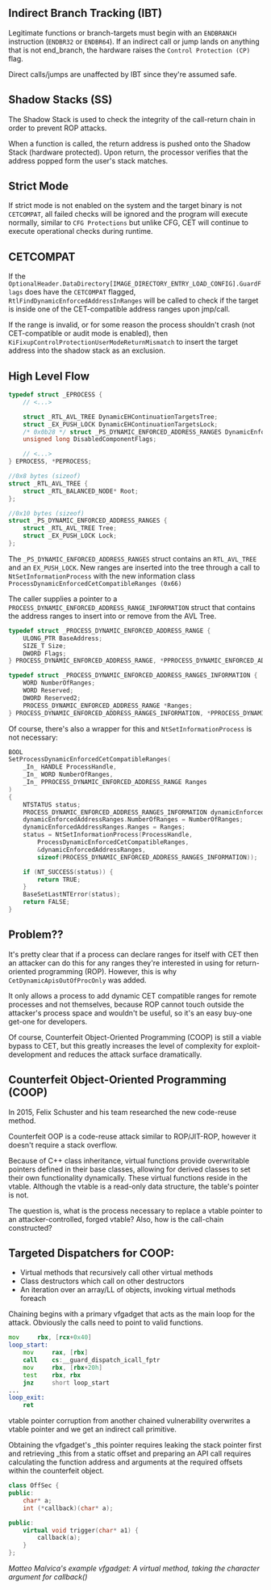 ## Indirect Branch Tracking (IBT)
Legitimate functions or branch-targets must begin with an `ENDBRANCH` instruction (`ENDBR32` or `ENDBR64`). If an indirect call or jump lands on anything that is not end_branch, the hardware raises the `Control Protection (CP)` flag.

Direct calls/jumps are unaffected by IBT since they're assumed safe.
## Shadow Stacks (SS)
The Shadow Stack is used to check the integrity of the call-return chain in order to prevent ROP attacks.

When a function is called, the return address is pushed onto the Shadow Stack (hardware protected). Upon return, the processor verifies that the address popped form the user's stack matches.

## Strict Mode
If strict mode is not enabled on the system and the target binary is not `CETCOMPAT`, all failed checks will be ignored and the program will execute normally, similar to `CFG Protections` but unlike CFG, CET will continue to execute operational checks during runtime.

## CETCOMPAT
If the `OptionalHeader.DataDirectory[IMAGE_DIRECTORY_ENTRY_LOAD_CONFIG].GuardFlags` does have the `CETCOMPAT` flagged, `RtlFindDynamicEnforcedAddressInRanges` will be called to check if the target is inside one of the CET-compatible address ranges upon jmp/call.

If the range is invalid, or for some reason the process shouldn't crash (not CET-compatible or audit mode is enabled), then `KiFixupControlProtectionUserModeReturnMismatch` to insert the target address into the shadow stack as an exclusion.

## High Level Flow

```cpp
typedef struct _EPROCESS {
    // <...>

    struct _RTL_AVL_TREE DynamicEHContinuationTargetsTree;  
    struct _EX_PUSH_LOCK DynamicEHContinuationTargetsLock;  
    /* 0x0b28 */ struct _PS_DYNAMIC_ENFORCED_ADDRESS_RANGES DynamicEnforcedCetCompatibleRanges;  
    unsigned long DisabledComponentFlags;

    // <...>
} EPROCESS, *PEPROCESS;

//0x8 bytes (sizeof)
struct _RTL_AVL_TREE {
    struct _RTL_BALANCED_NODE* Root;                                        //0x0
}; 

//0x10 bytes (sizeof)
struct _PS_DYNAMIC_ENFORCED_ADDRESS_RANGES {
    struct _RTL_AVL_TREE Tree;                                              //0x0
    struct _EX_PUSH_LOCK Lock;                                              //0x8
}; 


```

The `_PS_DYNAMIC_ENFORCED_ADDRESS_RANGES` struct contains an `RTL_AVL_TREE` and an `EX_PUSH_LOCK`. New ranges are inserted into the tree through a call to `NtSetInformationProcess` with the new information class `ProcessDynamicEnforcedCetCompatibleRanges (0x66)`

The caller supplies a pointer to a `PROCESS_DYNAMIC_ENFORCED_ADDRESS_RANGE_INFORMATION` struct that contains the address ranges to insert into or remove from the AVL Tree.

```cpp
typedef struct _PROCESS_DYNAMIC_ENFORCED_ADDRESS_RANGE {  
    ULONG_PTR BaseAddress;  
    SIZE_T Size;  
    DWORD Flags;  
} PROCESS_DYNAMIC_ENFORCED_ADDRESS_RANGE, *PPROCESS_DYNAMIC_ENFORCED_ADDRESS_RANGE;

typedef struct _PROCESS_DYNAMIC_ENFORCED_ADDRESS_RANGES_INFORMATION {  
    WORD NumberOfRanges; 
    WORD Reserved;  
    DWORD Reserved2;  
    PROCESS_DYNAMIC_ENFORCED_ADDRESS_RANGE *Ranges;  
} PROCESS_DYNAMIC_ENFORCED_ADDRESS_RANGES_INFORMATION, *PPROCESS_DYNAMIC_ENFORCED_ADDRESS_RANGES_INFORMATION;
```

Of course, there's also a wrapper for this and `NtSetInformationProcess` is not necessary:
```cpp
BOOL  
SetProcessDynamicEnforcedCetCompatibleRanges(  
    _In_ HANDLE ProcessHandle,  
    _In_ WORD NumberOfRanges,  
    _In_ PPROCESS_DYNAMIC_ENFORCED_ADDRESS_RANGE Ranges  
)  
{  
    NTSTATUS status;  
    PROCESS_DYNAMIC_ENFORCED_ADDRESS_RANGES_INFORMATION dynamicEnforcedAddressRanges;  
    dynamicEnforcedAddressRanges.NumberOfRanges = NumberOfRanges;  
    dynamicEnforcedAddressRanges.Ranges = Ranges;  
    status = NtSetInformationProcess(ProcessHandle,  
        ProcessDynamicEnforcedCetCompatibleRanges,  
        &dynamicEnforcedAddressRanges,  
        sizeof(PROCESS_DYNAMIC_ENFORCED_ADDRESS_RANGES_INFORMATION));  

    if (NT_SUCCESS(status)) {  
        return TRUE;  
    }  
    BaseSetLastNTError(status);  
    return FALSE;  
}
```
## Problem??
It's pretty clear that if a process can declare ranges for itself with CET then an attacker can do this for any ranges they're interested in using for return-oriented programming (ROP). However, this is why `CetDynamicApisOutOfProcOnly` was added.

It only allows a process to add dynamic CET compatible ranges for remote processes and not themselves, because ROP cannot touch outside the attacker's process space and wouldn't be useful, so it's an easy buy-one get-one for developers.

Of course, Counterfeit Object-Oriented Programming (COOP) is still a viable bypass to CET, but this greatly increases the level of complexity for exploit-development and reduces the  attack surface dramatically.

## Counterfeit Object-Oriented Programming (COOP)
In 2015, Felix Schuster and his team researched the new code-reuse method.

Counterfeit OOP is a code-reuse attack similar to ROP/JIT-ROP, however it doesn't require a stack overflow. 

Because of C++ class inheritance, virtual functions provide overwritable pointers defined in their base classes, allowing for derived classes to set their own functionality dynamically. These virtual functions reside in the vtable. Although the vtable is a read-only data structure, the table's pointer is not.

The question is, what is the process necessary to replace a vtable pointer to an attacker-controlled, forged vtable? Also, how is the call-chain constructed?

## Targeted Dispatchers for COOP:

- Virtual methods that recursively call other virtual methods
- Class destructors which call on other destructors
- An iteration over an array/LL of objects, invoking virtual methods foreach

Chaining begins with a primary vfgadget that acts as the main loop for the attack.  Obviously the calls need to point to valid functions.

```asm
mov     rbx, [rcx+0x40]
loop_start:
    mov     rax, [rbx]
    call    cs:__guard_dispatch_icall_fptr
    mov     rbx, [rbx+20h]
    test    rbx, rbx
    jnz     short loop_start
...
loop_exit:
    ret
```

vtable pointer corruption from another chained vulnerability overwrites a vtable pointer and we get an indirect call primitive. 

Obtaining the vfgadget's \_this pointer requires leaking the stack pointer first and retrieving \_this from a static offset and preparing an API call requires calculating the function address and arguments at the required offsets within the counterfeit object.

```cpp
class OffSec {
public:
    char* a;
    int (*callback)(char* a);

public:
    virtual void trigger(char* a1) {
        callback(a);
    }
};
```
*Matteo Malvica's example vfgadget: A virtual method, taking the character argument for callback()*

